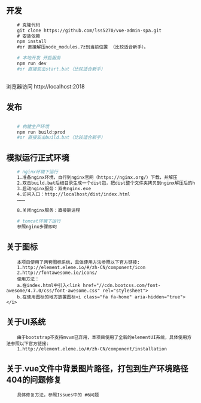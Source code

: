 ## 开发
```bash
    # 克隆代码
    git clone https://github.com/lss5270/vue-admin-spa.git
    # 安装依赖
    npm install
    #or 直接解压node_modules.7z到当前位置 （比较适合新手）。

    # 本地开发 开启服务
    npm run dev
    #or 直接双击start.bat（比较适合新手）
```
```[下载node_modules](http://pan.baidu.com/s/1eSL4I8y)
```

浏览器访问 http://localhost:2018

## 发布
```bash

    # 构建生产环境
    npm run build:prod
    #or 直接双击build.bat（比较适合新手）
```
## 模拟运行正式环境
```bash
    # nginx环境下运行
    1.准备nginx环境，自行到nginx官网（https://nginx.org/）下载，并解压
    2.双击build.bat后根目录生成一个dist包，把dist整个文件夹拷贝到nginx解压后的html下
    3.启动nginx服务：双击nginx.exe
    4.访问入口：http://localhost/dist/index.html
    ………

    8.关闭nginx服务：直接删进程

    # tomcat环境下运行
    参照nginx步骤即可
```

## 关于图标
```
    本项目使用了两套图标系统，具体使用方法参照以下官方链接:
    1.http://element.eleme.io/#/zh-CN/component/icon
    2.http://fontawesome.io/icons/
    使用方法：
    a.在index.html中引入<link href="//cdn.bootcss.com/font-awesome/4.7.0/css/font-awesome.css" rel="stylesheet">
    b.在使用图标的地方放置图标<i class="fa fa-home" aria-hidden="true"></i>
```
## 关于UI系统
```
    由于bootstrap不支持mvvm已弃用，本项目使用了全新的elementUI系统，具体使用方法参照以下官方链接:
    1.http://element.eleme.io/#/zh-CN/component/installation

```
## 关于.vue文件中背景图片路径，打包到生产环境路径404的问题修复
```
    具体修复方法，参照Issues中的 #6问题

```

